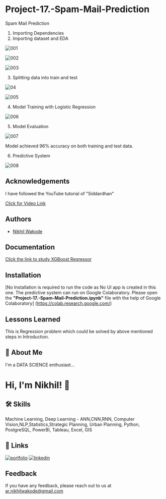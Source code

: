 # Project-17.-Spam-Mail-Prediction
Spam Mail Prediction


1. Importing Dependencies
2. Importing dataset and EDA

![001](https://user-images.githubusercontent.com/114944969/229427048-4900045c-871e-4e68-bf12-61d06af1fb7b.jpg)

![002](https://user-images.githubusercontent.com/114944969/229427077-f71dfefe-abd5-4b93-a045-dd5dc31d02e2.jpg)

![003](https://user-images.githubusercontent.com/114944969/229427096-ee4d9cac-094d-4186-bcec-6a6bba166f6c.jpg)

3. Splitting data into train and test

![04](https://user-images.githubusercontent.com/114944969/229427150-05fdda04-73ff-4fc8-a872-624a69751557.jpg)

![005](https://user-images.githubusercontent.com/114944969/229427256-03e7055c-b7be-4da8-bec1-1c6210e8ce77.jpg)

4. Model Training with Logistic Regression

![006](https://user-images.githubusercontent.com/114944969/229427342-69af3244-7f7e-4cff-bb76-f1fac78bb9aa.jpg)


5. Model Evaluation 

![007](https://user-images.githubusercontent.com/114944969/229427394-2c76e916-3505-46d9-968c-ef6f09301cbd.jpg)

Model achieved 96% accuracy on both training and test data.

6. Predictive System

![008](https://user-images.githubusercontent.com/114944969/229427505-ed7e680f-1d48-4a3f-944a-9b836f0f79b5.jpg)

## Acknowledgements

I have followed the YouTube tutorial of "Siddardhan"

[Click for Video Link](https://www.youtube.com/watch?v=rxkGItX5gGE&list=PLfFghEzKVmjvuSA67LszN1dZ-Dd_pkus6&index=17)

## Authors

- [Nikhil Wakode](https://github.com/Nikhil2893)

## Documentation

[Click the link to study XGBoost Regressor](https://www.geeksforgeeks.org/xgboost-for-regression/)


## Installation

[No Installation is required to run the code as No UI app is created in this one. The predictive system can run on Google Colaboratory.
Please open the **"Project-17.-Spam-Mail-Prediction.ipynb"** file with the help of Google Colaboratory]
(https://colab.research.google.com/)
    
## Lessons Learned

This is Regression problem which could be solved by above mentioned steps in Introduction.

## 🚀 About Me
I'm a DATA SCIENCE enthusiast...

# Hi, I'm Nikhil! 👋

## 🛠 Skills
Machine Learning, Deep Learning - ANN,CNN,RNN, Computer Vision,NLP,Statistics,Strategic Planning, Urban Planning, Python, PostgreSQL, PowerBI, Tableau, Excel, GIS

## 🔗 Links
[![portfolio](https://img.shields.io/badge/my_portfolio-000?style=for-the-badge&logo=ko-fi&logoColor=white)](https://katherineoelsner.com/)
[![linkedin](https://img.shields.io/badge/linkedin-0A66C2?style=for-the-badge&logo=linkedin&logoColor=white)](https://www.linkedin.com/in/nikhil-wakode
)

## Feedback

If you have any feedback, please reach out to us at 
ar.nikhilwakode@gmail.com

